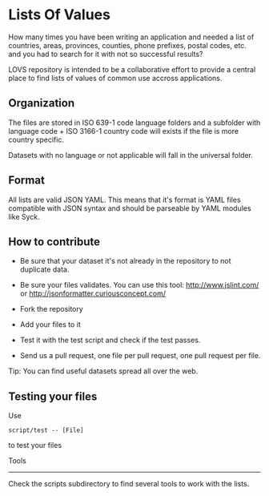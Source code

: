 Lists Of Values
===============

How many times you have been writing an application and needed a list of countries, areas, provinces, counties, phone prefixes, postal codes, etc. and you had to search for it with not so successful results?

LOVS repository is intended to be a collaborative effort to provide a central place to find lists of values of common use accross applications.

Organization
------------

The files are stored in ISO 639-1 code language folders and a subfolder with language code + ISO 3166-1 country code will exists if the file is more country specific.

Datasets with no language or not applicable will fall in the universal folder.

Format
------

All lists are valid JSON YAML. This means that it's format is YAML files compatible with JSON syntax and should be parseable by YAML modules like Syck.


How to contribute
-----------------

  * Be sure that your dataset it's not already in the repository to not duplicate data.

  * Be sure your files validates. You can use this tool: http://www.jslint.com/ or http://jsonformatter.curiousconcept.com/

  * Fork the repository

  * Add your files to it
  
  * Test it with the test script and check if the test passes.

  * Send us a pull request, one file per pull request, one pull request per file.

Tip: You can find useful datasets spread all over the web.

Testing your files
------------------

Use 

    script/test -- [File]

to test your files

Tools
_____

Check the scripts subdirectory to find several tools to work with the lists.
